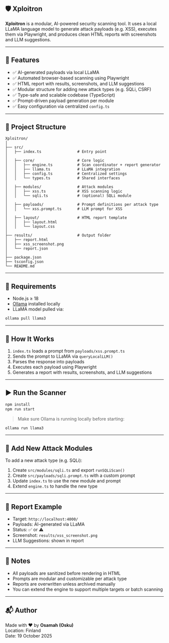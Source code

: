 ## 🛡️ Xploitron

**Xploitron** is a modular, AI-powered security scanning tool. It uses a local LLaMA language model to generate attack payloads (e.g. XSS), executes them via Playwright, and produces clean HTML reports with screenshots and LLM suggestions.

---

## 🚀 Features

- ✅ AI-generated payloads via local LLaMA
- ✅ Automated browser-based scanning using Playwright
- ✅ HTML report with results, screenshots, and LLM suggestions
- ✅ Modular structure for adding new attack types (e.g. SQLi, CSRF)
- ✅ Type-safe and scalable codebase (TypeScript)
- ✅ Prompt-driven payload generation per module
- ✅ Easy configuration via centralized `config.ts`

---

## 📁 Project Structure

```
Xploitron/
│
├── src/
│   ├── index.ts                # Entry point
│
│   ├── core/                   # Core logic
│   │   ├── engine.ts           # Scan coordinator + report generator
│   │   ├── llama.ts            # LLaMA integration
│   │   ├── config.ts           # Centralized settings
│   │   └── types.ts            # Shared interfaces
│
│   ├── modules/                # Attack modules
│   │   ├── xss.ts              # XSS scanning logic
│   │   └── sqli.ts             # (optional) SQLi module
│
│   ├── payloads/               # Prompt definitions per attack type
│   │   └── xss.prompt.ts       # LLM prompt for XSS
│
│   ├── layout/                 # HTML report template
│   │   ├── layout.html
│   │   └── layout.css
│
├── results/                    # Output folder
│   ├── report.html
│   ├── xss_screenshot.png
│   └── report.json
│
├── package.json
├── tsconfig.json
└── README.md
```

---

## 🧠 Requirements

- Node.js ≥ 18
- [Ollama](https://ollama.com) installed locally
- LLaMA model pulled via:

```bash
ollama pull llama3
```

---

## 🧪 How It Works

1. `index.ts` loads a prompt from `payloads/xss.prompt.ts`
2. Sends the prompt to LLaMA via `queryLocalLLM()`
3. Parses the response into payloads
4. Executes each payload using Playwright
5. Generates a report with results, screenshots, and LLM suggestions

---

## ▶️ Run the Scanner

```bash
npm install
npm run start
```

> Make sure Ollama is running locally before starting:
```bash
ollama run llama3
```

---

## 🧩 Add New Attack Modules

To add a new attack type (e.g. SQLi):

1. Create `src/modules/sqli.ts` and export `runSQLiScan()`
2. Create `src/payloads/sqli.prompt.ts` with a custom prompt
3. Update `index.ts` to use the new module and prompt
4. Extend `engine.ts` to handle the new type

---

## 📄 Report Example

- Target: `http://localhost:4000/`
- Payloads: AI-generated via LLaMA
- Status: ✅ or ⚠️
- Screenshot: `results/xss_screenshot.png`
- LLM Suggestions: shown in report

---

## 📌 Notes

- All payloads are sanitized before rendering in HTML
- Prompts are modular and customizable per attack type
- Reports are overwritten unless archived manually
- You can extend the engine to support multiple targets or batch scanning

---

## 📬 Author

Made with ❤️ by **Osamah (Osku)**  
Location: Finland  
Date: 19 October 2025